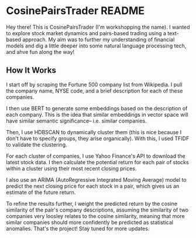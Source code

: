 # CosinePairsTrader README

Hey there! This is CosinePairsTrader (I'm workshopping the name). I wanted to explore stock market dynamics and pairs-based trading using a 
text-based approach. My aim was to further my understanding of financial models and dig a little deeper into some natural language processing tech, and ahve fun along the way!

## How It Works

I start off by scraping the Fortune 500 company list from Wikipedia. I pull the company name, NYSE code, and a brief description for each of these companies. 

I then use BERT to generate some embeddings based on the description of each company. This is the idea that similar embeddings in vector space will have similar semantic significance– i.e. similar companies. 

Then, I use HDBSCAN to dynamically cluster them (this is nice because I don't have to specify groups, they arise organically). With this, I used TFIDF to validate the clustering. 

For each cluster of companies, I  use Yahoo Finance's API to download the latest stock data. I then calculate the potential return for each pair of stocks within a cluster using their most recent closing prices.

I also use an ARIMA (AutoRegressive Integrated Moving Average) model to predict the next closing price for each stock in a pair, which gives us an estimate of the future return. 

To refine the results further, I weight the predicted return by the cosine similarity of the pair's company descriptions, assuming the
similarity of two companies very loosley relates to the cosine similarity, meaning that more similar companies should more confidently be predicted as statistical anomalies. That's the project! Stay tuned for more updates.  
